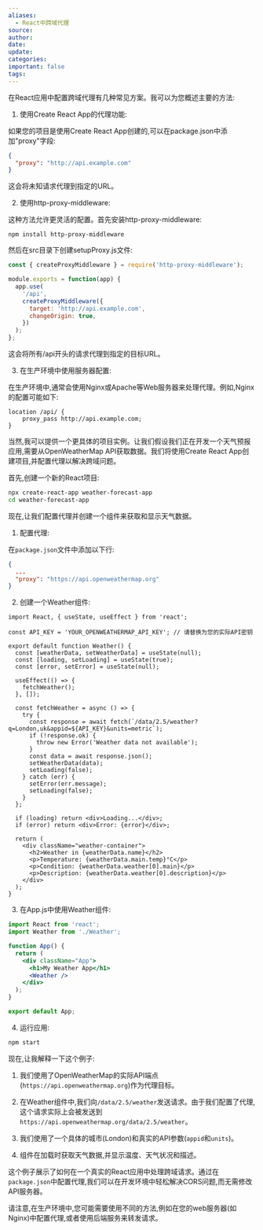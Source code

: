 ```yaml
---
aliases:
  - React中跨域代理
source: 
author: 
date: 
update: 
categories: 
important: false
tags:
---
```

在React应用中配置跨域代理有几种常见方案。我可以为您概述主要的方法:

1. 使用Create React App的代理功能:

如果您的项目是使用Create React App创建的,可以在package.json中添加"proxy"字段:

```json
{
  "proxy": "http://api.example.com"
}
```

这会将未知请求代理到指定的URL。

2. 使用http-proxy-middleware:

这种方法允许更灵活的配置。首先安装http-proxy-middleware:

```
npm install http-proxy-middleware
```

然后在src目录下创建setupProxy.js文件:

```javascript
const { createProxyMiddleware } = require('http-proxy-middleware');

module.exports = function(app) {
  app.use(
    '/api',
    createProxyMiddleware({
      target: 'http://api.example.com',
      changeOrigin: true,
    })
  );
};

```

这会将所有/api开头的请求代理到指定的目标URL。

3. 在生产环境中使用服务器配置:

在生产环境中,通常会使用Nginx或Apache等Web服务器来处理代理。例如,Nginx的配置可能如下:

```nginx
location /api/ {
    proxy_pass http://api.example.com;
}
```



当然,我可以提供一个更具体的项目实例。让我们假设我们正在开发一个天气预报应用,需要从OpenWeatherMap API获取数据。我们将使用Create React App创建项目,并配置代理以解决跨域问题。

首先,创建一个新的React项目:

```bash
npx create-react-app weather-forecast-app
cd weather-forecast-app
```

现在,让我们配置代理并创建一个组件来获取和显示天气数据。

1. 配置代理:

在`package.json`文件中添加以下行:

```json
{
  ...
  "proxy": "https://api.openweathermap.org"
}
```

2. 创建一个Weather组件:

```tsx
import React, { useState, useEffect } from 'react';

const API_KEY = 'YOUR_OPENWEATHERMAP_API_KEY'; // 请替换为您的实际API密钥

export default function Weather() {
  const [weatherData, setWeatherData] = useState(null);
  const [loading, setLoading] = useState(true);
  const [error, setError] = useState(null);

  useEffect(() => {
    fetchWeather();
  }, []);

  const fetchWeather = async () => {
    try {
      const response = await fetch(`/data/2.5/weather?q=London,uk&appid=${API_KEY}&units=metric`);
      if (!response.ok) {
        throw new Error('Weather data not available');
      }
      const data = await response.json();
      setWeatherData(data);
      setLoading(false);
    } catch (err) {
      setError(err.message);
      setLoading(false);
    }
  };

  if (loading) return <div>Loading...</div>;
  if (error) return <div>Error: {error}</div>;

  return (
    <div className="weather-container">
      <h2>Weather in {weatherData.name}</h2>
      <p>Temperature: {weatherData.main.temp}°C</p>
      <p>Condition: {weatherData.weather[0].main}</p>
      <p>Description: {weatherData.weather[0].description}</p>
    </div>
  );
}

```

3. 在App.js中使用Weather组件:

```jsx
import React from 'react';
import Weather from './Weather';

function App() {
  return (
    <div className="App">
      <h1>My Weather App</h1>
      <Weather />
    </div>
  );
}

export default App;
```

4. 运行应用:

```bash
npm start
```

现在,让我解释一下这个例子:

1. 我们使用了OpenWeatherMap的实际API端点(`https://api.openweathermap.org`)作为代理目标。

2. 在Weather组件中,我们向`/data/2.5/weather`发送请求。由于我们配置了代理,这个请求实际上会被发送到`https://api.openweathermap.org/data/2.5/weather`。

3. 我们使用了一个具体的城市(London)和真实的API参数(`appid`和`units`)。

4. 组件在加载时获取天气数据,并显示温度、天气状况和描述。

这个例子展示了如何在一个真实的React应用中处理跨域请求。通过在`package.json`中配置代理,我们可以在开发环境中轻松解决CORS问题,而无需修改API服务器。

请注意,在生产环境中,您可能需要使用不同的方法,例如在您的web服务器(如Nginx)中配置代理,或者使用后端服务来转发请求。

